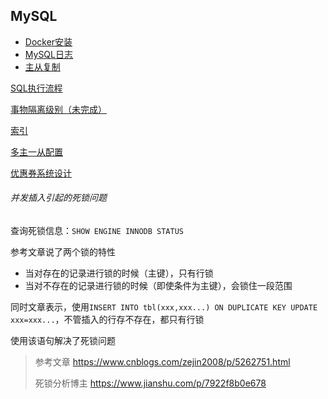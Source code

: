 MySQL
-

- [Docker安装](docker.md)
- [MySQL日志](log.md)
- [主从复制](replication.md)

[SQL执行流程](sql_execution_flow.md)

[事物隔离级别（未完成）](innodb_transaction_isoliation_levels.md)

[索引](index.md)




[多主一从配置](https://my.oschina.net/u/2399373/blog/2878650)

[优惠券系统设计](https://juejin.im/post/5c88606c6fb9a049cb199c04)





###### 并发插入引起的死锁问题

查询死锁信息：`SHOW ENGINE INNODB STATUS`

参考文章说了两个锁的特性

- 当对存在的记录进行锁的时候（主键），只有行锁
- 当对不存在的记录进行锁的时候（即使条件为主键），会锁住一段范围

同时文章表示，使用`INSERT INTO tbl(xxx,xxx...) ON DUPLICATE KEY UPDATE xxx=xxx...`，不管插入的行存不存在，都只有行锁

使用该语句解决了死锁问题

> 参考文章 https://www.cnblogs.com/zejin2008/p/5262751.html
>
> 死锁分析博主 https://www.jianshu.com/p/7922f8b0e678